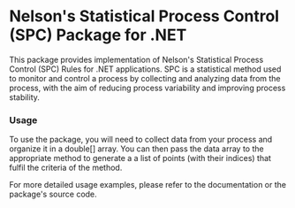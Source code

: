 ﻿# Nelson's Statistical Process Control (SPC) Package for .NET

This package provides implementation of Nelson's Statistical Process Control (SPC) Rules for .NET applications. SPC is a statistical method used to monitor and control a process by collecting and analyzing data from the process, with the aim of reducing process variability and improving process stability.

### Usage

To use the package, you will need to collect data from your process and organize it in a double[] array. You can then pass the data array to the appropriate method to generate a a list of points (with their indices) that fulfil the criteria of the method.

For more detailed usage examples, please refer to the documentation or the package's source code.